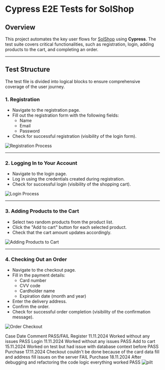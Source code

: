 # Cypress E2E Tests for SolShop

## Overview

This project automates the key user flows for [SolShop](https://maksimtsepelevits22.thkit.ee/SolShop/index.php) using **Cypress**. The test suite covers critical functionalities, such as registration, login, adding products to the cart, and completing an order.

---

## Test Structure

The test file is divided into logical blocks to ensure comprehensive coverage of the user journey.

### 1. **Registration**
- Navigate to the registration page.
- Fill out the registration form with the following fields:
  - Name
  - Email
  - Password
- Check for successful registration (visibility of the login form).

![Registration Process](https://github.com/user-attachments/assets/5c384611-9a9d-4afd-bab7-80e7a443da45)

---

### 2. **Logging In to Your Account**
- Navigate to the login page.
- Log in using the credentials created during registration.
- Check for successful login (visibility of the shopping cart).

![Login Process](https://github.com/user-attachments/assets/8290aa11-c958-4318-bf72-dae3936d53f4)

---

### 3. **Adding Products to the Cart**
- Select two random products from the product list.
- Click the "Add to cart" button for each selected product.
- Check that the cart amount updates accordingly.

![Adding Products to Cart](https://github.com/user-attachments/assets/ad0c42bb-3869-4176-9cb5-018778f11d0d)

---

### 4. **Checking Out an Order**
- Navigate to the checkout page.
- Fill in the payment details:
  - Card number
  - CVV code
  - Cardholder name
  - Expiration date (month and year)
- Enter the delivery address.
- Confirm the order.
- Check for successful order completion (visibility of the confirmation message).

![Order Checkout](https://github.com/user-attachments/assets/92ae4e81-75b4-4121-bdfd-a47ec81973d8)



Case	Date	Comment	PASS/FAIL
Register	11.11.2024	Worked without any issues	PASS
Login	11.11.2024	Worked without any issues	PASS
Add to cart	15.11.2024	Worked on test but had issue with database context before	PASS
Purchase	17.11.2024	Checkout couldn't be done because of the card data fill and address fill issues on the server	FAIL
Purchase	18.11.2024	After debugging and refactoring the code logic everything worked	PASS
![pilt](https://github.com/user-attachments/assets/e29cf15a-cce7-4031-8eb3-c1f310a0a8fe)
